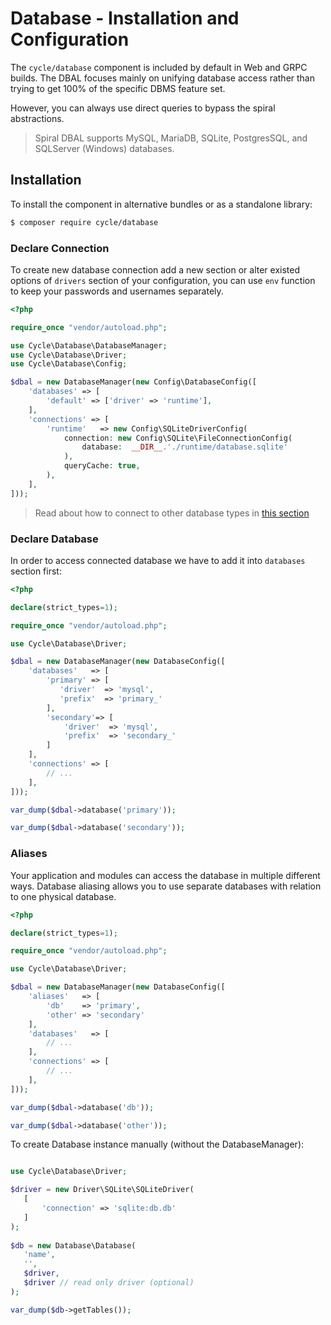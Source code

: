 # Database - Installation and Configuration
The `cycle/database` component is included by default in Web and GRPC builds. The DBAL focuses mainly on unifying database access rather than trying to get 100% of the specific DBMS feature set.
 
However, you can always use direct queries to bypass the spiral abstractions.

> Spiral DBAL supports MySQL, MariaDB, SQLite, PostgresSQL, and SQLServer (Windows) databases.

## Installation
To install the component in alternative bundles or as a standalone library: 

```bash
$ composer require cycle/database
```

### Declare Connection
To create new database connection add a new section or alter existed options of `drivers` section of your configuration, 
you can use `env` function to keep your passwords and usernames separately.

```php
<?php

require_once "vendor/autoload.php";

use Cycle\Database\DatabaseManager;
use Cycle\Database\Driver;
use Cycle\Database\Config;

$dbal = new DatabaseManager(new Config\DatabaseConfig([
    'databases' => [
        'default' => ['driver' => 'runtime'],
    ],
    'connections' => [
        'runtime'   => new Config\SQLiteDriverConfig(
            connection: new Config\SQLite\FileConnectionConfig(
                database:  __DIR__.'./runtime/database.sqlite'
            ),
            queryCache: true,
        ),
    ],
]));
```

> Read about how to connect to other database types in [this section](/docs/en/database/connect.md)

### Declare Database
In order to access connected database we have to add it into `databases` section first:

```php
<?php

declare(strict_types=1);

require_once "vendor/autoload.php";

use Cycle\Database\Driver;

$dbal = new DatabaseManager(new DatabaseConfig([
    'databases'   => [
        'primary' => [
           'driver'  => 'mysql',
           'prefix'  => 'primary_'
        ],
        'secondary'=> [
            'driver'  => 'mysql',
            'prefix'  => 'secondary_'
        ]
    ],
    'connections' => [
        // ...
    ],
]));

var_dump($dbal->database('primary'));

var_dump($dbal->database('secondary'));
```

### Aliases
Your application and modules can access the database in multiple different ways. Database aliasing allows you to use
separate databases with relation to one physical database.

```php
<?php

declare(strict_types=1);

require_once "vendor/autoload.php";

use Cycle\Database\Driver;

$dbal = new DatabaseManager(new DatabaseConfig([
    'aliases'   => [
        'db'    => 'primary',
        'other' => 'secondary'
    ],
    'databases'   => [
        // ...
    ],
    'connections' => [
        // ...
    ],
]));

var_dump($dbal->database('db'));

var_dump($dbal->database('other'));
```

To create Database instance manually (without the DatabaseManager):

```php

use Cycle\Database\Driver;

$driver = new Driver\SQLite\SQLiteDriver(
   [
       'connection' => 'sqlite:db.db'
   ]
);
       
$db = new Database\Database(
   'name',
   '',
   $driver,
   $driver // read only driver (optional)
);

var_dump($db->getTables());
```
